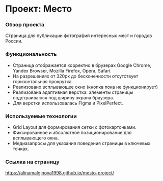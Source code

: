 # Проект: Место

### Обзор проекта
Страница для публикации фотографий интересных мест и городов России.

### Функциональность
- Страница отображается корректно в брузерах Google Chrome, Yandex Browser, Mozilla Firefox, Opera, Safari.
- На разрешениях от 320px до бесконечности отсутствует горизонтальная прокрутка.
- Реализовано всплывающее окно (кнопка пока не функционирует)
- Реализована адаптивная верстка: элементы страницы подстраиваюся под ширину экрана браузера. 
- Для верстки использовалась Figma и PixelPerfect.

### Используемые технологии
- Grid Layout для формирования сетки с фотокарточками.
- Фиксированное и абсолютное позиционирование для всплывающего окна.
- Медиазапросы для указания поведения страницы в ключевых точках.

### Ссылка на страницу
https://alinamalginova1998.github.io/mesto-project/